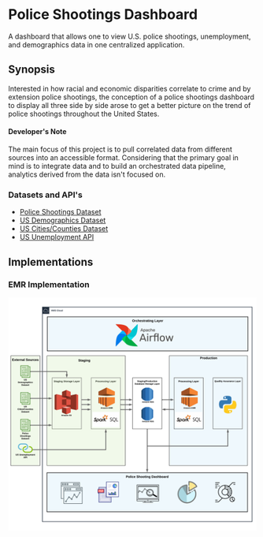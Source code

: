 # Police Shootings Dashboard
A dashboard that allows one to view U.S. police shootings, unemployment, and demographics data in one centralized application.

## Synopsis
Interested in how racial and economic disparities correlate to crime and by extension police shootings, the conception of a police shootings dashboard to display all three side by side arose to get a better picture on the trend of police shootings throughout the United States.

#### Developer's Note
The main focus of this project is to pull correlated data from different sources into an accessible format. Considering that the primary goal in mind is to integrate data and to build an orchestrated data pipeline, analytics derived from the data isn't focused on. 

### Datasets and API's
* [Police Shootings Dataset](https://github.com/washingtonpost/data-police-shootings)
* [US Demographics Dataset](https://docs.microsoft.com/en-us/azure/open-datasets/dataset-us-population-county?tabs=azureml-opendatasets)
* [US Cities/Counties Dataset](https://simplemaps.com/data/us-cities) 
* [US Unemployment API](https://www.careeronestop.org/Developers/WebAPI/Unemployment/get-unemployment-type.aspx)

## Implementations
### EMR Implementation
![Police Shootings ETL Pipeline (EMR)](https://github.com/Phileodontist/PoliceShootingsDashboard/blob/master/images/PoliceShootings-ETL-Pipeline-EMR.png)
